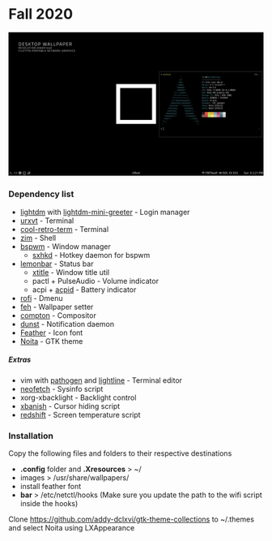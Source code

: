 # Fall 2020

![img](./clean.png)

### Dependency list
- [lightdm](https://wiki.ubuntu.com/LightDM) with [lightdm-mini-greeter](https://github.com/prikhi/lightdm-mini-greeter) - Login manager
- [urxvt](https://wiki.archlinux.org/index.php/rxvt-unicode) - Terminal
- [cool-retro-term](https://github.com/Swordfish90/cool-retro-term) - Terminal
- [zim](https://github.com/eriner/zim) - Shell
- [bspwm](https://github.com/baskerville/bspwm) - Window manager
    - [sxhkd](https://github.com/baskerville/sxhkd) - Hotkey daemon for bspwm
- [lemonbar](https://github.com/LemonBoy/bar) - Status bar
    - [xtitle](https://github.com/baskerville/xtitle) - Window title util
    - pactl + PulseAudio - Volume indicator
    - acpi + [acpid](https://wiki.archlinux.org/index.php/Acpid) - Battery indicator
- [rofi](https://github.com/DaveDavenport/rofi) - Dmenu
- [feh](https://github.com/derf/feh) - Wallpaper setter
- [compton](https://github.com/chjj/compton) - Compositor
- [dunst](https://github.com/dunst-project/dunst) - Notification daemon
- [Feather](https://github.com/feathericons/feather) - Icon font
- [Noita](https://github.com/addy-dclxvi/gtk-theme-collections) - GTK theme

##### Extras
- vim with [pathogen](https://github.com/tpope/vim-pathogen) and [lightline](https://github.com/itchyny/lightline.vim) - Terminal editor
- [neofetch](https://github.com/dylanaraps/neofetch) - Sysinfo script
- xorg-xbacklight - Backlight control
- [xbanish](https://github.com/jcs/xbanish) - Cursor hiding script
- [redshift](https://github.com/jonls/redshift) - Screen temperature script

### Installation
Copy the following files and folders to their respective destinations
- **.config** folder and **.Xresources** > ~/
- images > /usr/share/wallpapers/
- install feather font
- **bar** > /etc/netctl/hooks (Make sure you update the path to the wifi script inside the hooks)

Clone https://github.com/addy-dclxvi/gtk-theme-collections to ~/.themes and select Noita using LXAppearance
